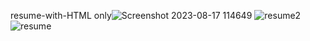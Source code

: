resume-with-HTML only![Screenshot 2023-08-17 114649](https://github.com/aditi-2303/resume-with-HTML/assets/141216178/f3cbacc6-8909-4152-873f-3ccbdc50c8fd)
![resume2](https://github.com/aditi-2303/resume-with-HTML/assets/141216178/afa8fa16-1f50-4a68-b8d9-72204064783e)
![resume](https://github.com/aditi-2303/resume-with-HTML/assets/141216178/bf835499-85b3-43e7-83d5-60d690bcc537)

